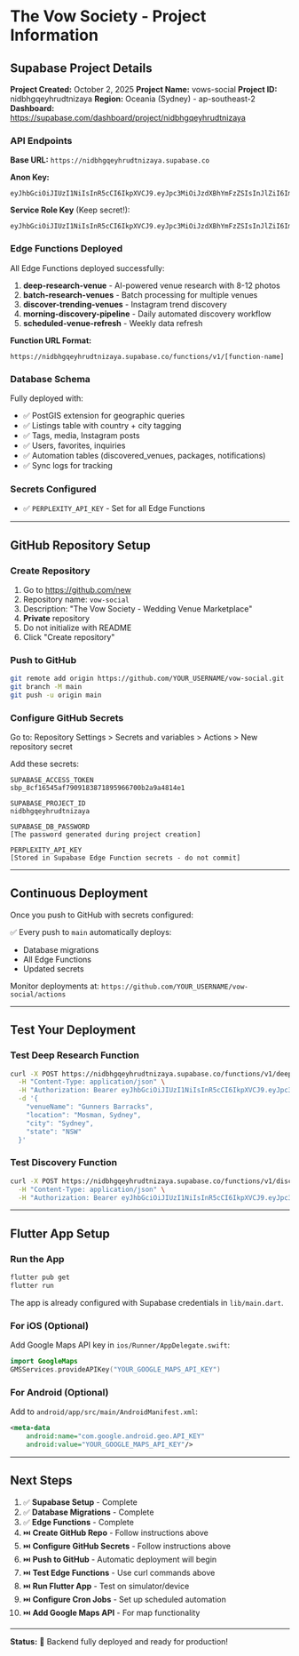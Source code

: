 # The Vow Society - Project Information

## Supabase Project Details

**Project Created:** October 2, 2025
**Project Name:** vows-social
**Project ID:** nidbhgqeyhrudtnizaya
**Region:** Oceania (Sydney) - ap-southeast-2
**Dashboard:** https://supabase.com/dashboard/project/nidbhgqeyhrudtnizaya

### API Endpoints

**Base URL:** `https://nidbhgqeyhrudtnizaya.supabase.co`

**Anon Key:**
```
eyJhbGciOiJIUzI1NiIsInR5cCI6IkpXVCJ9.eyJpc3MiOiJzdXBhYmFzZSIsInJlZiI6Im5pZGJoZ3FleWhydWR0bml6YXlhIiwicm9sZSI6ImFub24iLCJpYXQiOjE3NTkzODkzMDcsImV4cCI6MjA3NDk2NTMwN30.InpMiPXzRV4NKli2x35fasbbVY_6c1oQFjy6Xhyul0w
```

**Service Role Key** (Keep secret!):
```
eyJhbGciOiJIUzI1NiIsInR5cCI6IkpXVCJ9.eyJpc3MiOiJzdXBhYmFzZSIsInJlZiI6Im5pZGJoZ3FleWhydWR0bml6YXlhIiwicm9sZSI6InNlcnZpY2Vfcm9sZSIsImlhdCI6MTc1OTM4OTMwNywiZXhwIjoyMDc0OTY1MzA3fQ.Ae1SOpALHEq0K68a0cwK38ugbHx4hKiqzC28q1Hkf6M
```

### Edge Functions Deployed

All Edge Functions deployed successfully:

1. **deep-research-venue** - AI-powered venue research with 8-12 photos
2. **batch-research-venues** - Batch processing for multiple venues
3. **discover-trending-venues** - Instagram trend discovery
4. **morning-discovery-pipeline** - Daily automated discovery workflow
5. **scheduled-venue-refresh** - Weekly data refresh

**Function URL Format:**
```
https://nidbhgqeyhrudtnizaya.supabase.co/functions/v1/[function-name]
```

### Database Schema

Fully deployed with:
- ✅ PostGIS extension for geographic queries
- ✅ Listings table with country + city tagging
- ✅ Tags, media, Instagram posts
- ✅ Users, favorites, inquiries
- ✅ Automation tables (discovered_venues, packages, notifications)
- ✅ Sync logs for tracking

### Secrets Configured

- ✅ `PERPLEXITY_API_KEY` - Set for all Edge Functions

---

## GitHub Repository Setup

### Create Repository

1. Go to https://github.com/new
2. Repository name: `vow-social`
3. Description: "The Vow Society - Wedding Venue Marketplace"
4. **Private** repository
5. Do not initialize with README
6. Click "Create repository"

### Push to GitHub

```bash
git remote add origin https://github.com/YOUR_USERNAME/vow-social.git
git branch -M main
git push -u origin main
```

### Configure GitHub Secrets

Go to: Repository Settings > Secrets and variables > Actions > New repository secret

Add these secrets:

```
SUPABASE_ACCESS_TOKEN
sbp_8cf16545af7909183871895966700b2a9a4814e1

SUPABASE_PROJECT_ID
nidbhgqeyhrudtnizaya

SUPABASE_DB_PASSWORD
[The password generated during project creation]

PERPLEXITY_API_KEY
[Stored in Supabase Edge Function secrets - do not commit]
```

---

## Continuous Deployment

Once you push to GitHub with secrets configured:

✅ Every push to `main` automatically deploys:
- Database migrations
- All Edge Functions
- Updated secrets

Monitor deployments at:
`https://github.com/YOUR_USERNAME/vow-social/actions`

---

## Test Your Deployment

### Test Deep Research Function

```bash
curl -X POST https://nidbhgqeyhrudtnizaya.supabase.co/functions/v1/deep-research-venue \
  -H "Content-Type: application/json" \
  -H "Authorization: Bearer eyJhbGciOiJIUzI1NiIsInR5cCI6IkpXVCJ9.eyJpc3MiOiJzdXBhYmFzZSIsInJlZiI6Im5pZGJoZ3FleWhydWR0bml6YXlhIiwicm9sZSI6ImFub24iLCJpYXQiOjE3NTkzODkzMDcsImV4cCI6MjA3NDk2NTMwN30.InpMiPXzRV4NKli2x35fasbbVY_6c1oQFjy6Xhyul0w" \
  -d '{
    "venueName": "Gunners Barracks",
    "location": "Mosman, Sydney",
    "city": "Sydney",
    "state": "NSW"
  }'
```

### Test Discovery Function

```bash
curl -X POST https://nidbhgqeyhrudtnizaya.supabase.co/functions/v1/discover-trending-venues \
  -H "Content-Type: application/json" \
  -H "Authorization: Bearer eyJhbGciOiJIUzI1NiIsInR5cCI6IkpXVCJ9.eyJpc3MiOiJzdXBhYmFzZSIsInJlZiI6Im5pZGJoZ3FleWhydWR0bml6YXlhIiwicm9sZSI6InNlcnZpY2Vfcm9sZSIsImlhdCI6MTc1OTM4OTMwNywiZXhwIjoyMDc0OTY1MzA3fQ.Ae1SOpALHEq0K68a0cwK38ugbHx4hKiqzC28q1Hkf6M"
```

---

## Flutter App Setup

### Run the App

```bash
flutter pub get
flutter run
```

The app is already configured with Supabase credentials in `lib/main.dart`.

### For iOS (Optional)

Add Google Maps API key in `ios/Runner/AppDelegate.swift`:
```swift
import GoogleMaps
GMSServices.provideAPIKey("YOUR_GOOGLE_MAPS_API_KEY")
```

### For Android (Optional)

Add to `android/app/src/main/AndroidManifest.xml`:
```xml
<meta-data
    android:name="com.google.android.geo.API_KEY"
    android:value="YOUR_GOOGLE_MAPS_API_KEY"/>
```

---

## Next Steps

1. ✅ **Supabase Setup** - Complete
2. ✅ **Database Migrations** - Complete
3. ✅ **Edge Functions** - Complete
4. ⏭️ **Create GitHub Repo** - Follow instructions above
5. ⏭️ **Configure GitHub Secrets** - Follow instructions above
6. ⏭️ **Push to GitHub** - Automatic deployment will begin
7. ⏭️ **Test Edge Functions** - Use curl commands above
8. ⏭️ **Run Flutter App** - Test on simulator/device
9. ⏭️ **Configure Cron Jobs** - Set up scheduled automation
10. ⏭️ **Add Google Maps API** - For map functionality

---

**Status:** 🚀 Backend fully deployed and ready for production!

